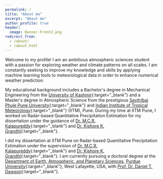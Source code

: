 ```yaml
---
permalink: /
title: "About me"
excerpt: "About me"
author_profile: true
header:
  image: Banner-Front2.png
redirect_from: 
  - /about/
  - /about.html
---
```


Welcome to my profile! I am an ambitious atmospheric sciences student with a passion for exploring weather and climate patterns on all scales. I am constantly seeking to improve my knowledge and skills by applying machine learning tools to meteorological data in order to enhance numerical weather prediction.

My educational background includes a Bachelor's degree in Mechanical Engineering from the [University of Kashmir](https://www.kashmiruniversity.net/){:target="_blank"} and a Master's degree in Atmospheric Science from the prestigious [Savitribai Phule Pune University](https://www.unipune.ac.in){:target="_blank"} and [Indian Institute of Tropical Meteorology](https://tropmet.res.in){:target="_blank"} (IITM), Pune. During my time at IITM Pune, I worked on Radar-based Quantitative Precipitation Estimation for my dissertation under the guidance of [Dr. M.C.R. Kalapureddy](https://www.tropmet.res.in/106-Madhu%20Chandra%20R.%20Kalapureddy-scientist_detail){:target="_blank"} and [Dr. Kishore K. Grandhi](http://unipune.ac.in/FacultyProfile/FacultyProfile/VIEWRESUME.aspx?Emp_ID=9454){:target="_blank"}.

I did my dissertation at IITM Pune on Radar-based Quantitative Precipitation Estimation under the supervision of [Dr. M.C.R. Kalapureddy](https://www.tropmet.res.in/106-Madhu%20Chandra%20R.%20Kalapureddy-scientist_detail){:target="_blank"} and [Dr. Kishore K. Grandhi](http://unipune.ac.in/FacultyProfile/FacultyProfile/VIEWRESUME.aspx?Emp_ID=9454){:target="_blank"}. I am currently pursuing a doctoral degree at the [Department of Earth, Atmospheric, and Planetary Sciences](https://eaps.purdue.edu), [Purdue University](https://purdue.edu){:target="_blank"}, West Lafayette, USA, with [Prof. Dr. Daniel T. Dawson](https://www.eaps.purdue.edu/people/profile/dawson29.html){:target="_blank"}. 


